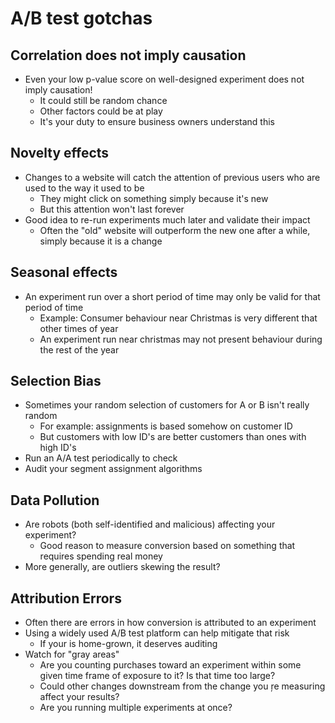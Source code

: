 # A/B test gotchas

## Correlation does not imply causation

- Even your low p-value score on well-designed experiment does not imply causation!
    - It could still be random chance
    - Other factors could be at play
    - It's your duty to ensure business owners understand this

## Novelty effects

- Changes to a website will catch the attention of previous users who are used to the way it used to be
    - They might click on something simply because it's new
    - But this attention won't last forever
- Good idea to re-run experiments much later and validate their impact
    - Often the "old" website will outperform the new one after a while, simply because it is a change

## Seasonal effects

- An experiment run over a short period of time may only be valid for that period of time
    - Example: Consumer behaviour near Christmas is very different that other times of year
    - An experiment run near christmas may not present behaviour during the rest of the year

## Selection Bias

- Sometimes your random selection of customers for A or B isn't really random
    - For example: assignments is based somehow on customer ID
    - But customers with low ID's are better customers than ones with high ID's
- Run an A/A test periodically to check
- Audit your segment assignment algorithms

## Data Pollution

- Are robots (both self-identified and malicious) affecting your experiment?
    - Good reason to measure conversion based on something that requires spending real money
- More generally, are outliers skewing the result?

## Attribution Errors

- Often there are errors in how conversion is attributed to an experiment
- Using a widely used A/B test platform can help mitigate that risk
    - If your is home-grown, it deserves auditing
- Watch for "gray areas"
    - Are you counting purchases toward an experiment within some given time frame of exposure to it? Is that time too large?
    - Could other changes downstream from the change you ŗe measuring affect your results?
    - Are you running multiple experiments at once?
